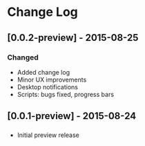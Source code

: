 # Change Log

## [0.0.2-preview] - 2015-08-25
### Changed
  - Added change log
  - Minor UX improvements
  - Desktop notifications
  - Scripts: bugs fixed, progress bars

## [0.0.1-preview] - 2015-08-24
###
 - Initial preview release
